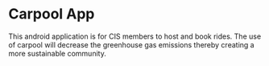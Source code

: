 # Carpool App

This android application is for CIS members to host and book rides. The use of carpool will decrease the greenhouse gas emissions thereby creating a more sustainable community.
